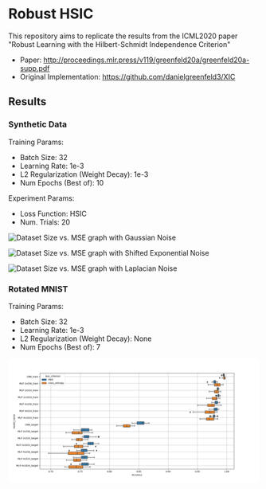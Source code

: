 # Robust HSIC

This repository aims to replicate the results from the ICML2020 paper "Robust Learning with the Hilbert-Schmidt Independence Criterion"

- Paper: http://proceedings.mlr.press/v119/greenfeld20a/greenfeld20a-supp.pdf
- Original Implementation: https://github.com/danielgreenfeld3/XIC

## Results

### Synthetic Data

Training Params:

- Batch Size: 32
- Learning Rate: 1e-3
- L2 Regularization (Weight Decay): 1e-3
- Num Epochs (Best of): 10

Experiment Params:

- Loss Function: HSIC
- Num. Trials: 20

![Dataset Size vs. MSE graph with Gaussian Noise](https://github.com/santiag0m/robust-hsic/blob/main/results/gaussian_hsic_bs32_lr1e3_wd1e3.png)

![Dataset Size vs. MSE graph with Shifted Exponential Noise](https://github.com/santiag0m/robust-hsic/blob/main/results/shifted_exponential_hsic_bs32_lr1e3_wd1e3.png)

![Dataset Size vs. MSE graph with Laplacian Noise](https://github.com/santiag0m/robust-hsic/blob/main/results/laplacian_hsic_bs32_lr1e3_wd1e3.png)

### Rotated MNIST

Training Params:

- Batch Size: 32
- Learning Rate: 1e-3
- L2 Regularization (Weight Decay): None
- Num Epochs (Best of): 7

![HSIC and Cross Entropy vs. Accuracy](https://github.com/santiag0m/hsic/blob/main/results/rotated_mnist_grid.png)
